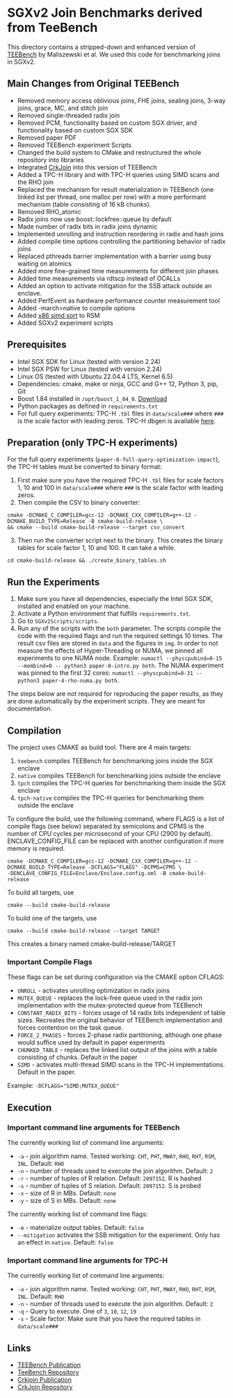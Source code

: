 # SGXv2 Join Benchmarks derived from TeeBench

This directory contains a stripped-down and enhanced version of [TEEBench](https://github.com/agora-ecosystem/tee-bench)
by Maliszewski et al. We used this code for benchmarking joins in SGXv2.

## Main Changes from Original TEEBench

- Removed memory access oblivious joins, FHE joins, sealing joins, 3-way joins, grace, MC, and stitch join
- Removed single-threaded radix join
- Removed PCM, functionality based on custom SGX driver, and functionality based on custom SGX SDK
- Removed paper PDF
- Removed TEEBench experiment Scripts
- Changed the build system to CMake and restructured the whole repository into libraries
- Integrated [CrkJoin](https://github.com/kai-chi/CrkJoin) into this version of TEEBench
- Added a TPC-H library and with TPC-H queries using SIMD scans and the RHO join
- Replaced the mechanism for result materialization in TEEBench (one linked list per thread, one malloc per row) with a 
  more performant mechanism (table consisting of 16 kB chunks).
- Removed RHO_atomic
- Radix joins now use boost::lockfree::queue by default
- Made number of radix bits in radix joins dynamic
- Implemented unrolling and instruction reordering in radix and hash joins
- Added compile time options controlling the partitioning behavior of radix joins
- Replaced pthreads barrier implementation with a barrier using busy waiting on atomics
- Added more fine-grained time measurements for different join phases
- Added time measurements via rdtscp instead of OCALLs
- Added an option to activate mitigation for the SSB attack outside an enclave.
- Added PerfEvent as hardware performance counter measurement tool
- Added -march=native to compile options
- Added [x86 simd sort](https://github.com/intel/x86-simd-sort) to RSM
- Added SGXv2 experiment scripts

## Prerequisites

- Intel SGX SDK for Linux (tested with version 2.24)
- Intel SGX PSW for Linux (tested with version 2.24)
- Linux OS (tested with Ubuntu 22.04.4 LTS, Kernel 6.5)
- Dependencies: cmake, make or ninja, GCC and G++ 12, Python 3, pip, Git
- Boost 1.84 installed in `/opt/boost_1_84_0`. [Download](https://www.boost.org/users/download/)
- Python packages as defined in `requirements.txt`
- For full query experiments: TPC-H `.tbl` files in `data/scale###` where `###` is the scale factor with leading zeros.
  TPC-H dbgen is available [here](https://www.tpc.org/tpc_documents_current_versions/current_specifications5.asp).

## Preparation (only TPC-H experiments)

For the full query experiments (`paper-8-full-query-optimization-impact`), the TPC-H tables must be converted to binary
format:

1. First make sure you have the required TPC-H `.tbl` files for scale factors 1, 10 and 100 in `data/scale###` where
   `###` is the scale factor with leading zeros.
2. Then compile the CSV to binary converter:
```shell
cmake -DCMAKE_C_COMPILER=gcc-12 -DCMAKE_CXX_COMPILER=g++-12 -DCMAKE_BUILD_TYPE=Release -B cmake-build-release \
&& cmake --build cmake-build-release --target csv_convert
```
3. Then run the converter script next to the binary. This creates the binary tables for scale factor 1, 10 and 100. It
   can take a while.
```shell
cd cmake-build-release && ./create_binary_tables.sh
```

## Run the Experiments

1. Make sure you have all dependencies, especially the Intel SGX SDK, installed and enabled on your machine.
2. Activate a Python environment that fulfills `requirements.txt`.
3. Go to `SGXv2Scripts/scripts`.
4. Run any of the scripts with the `both` parameter. The scripts compile the code with the required flags and run the 
   required settings 10 times. The result csv files are stored in `data` and the figures in `img`. In order to not 
   measure the effects of Hyper-Threading or NUMA, we pinned all experiments to one NUMA node. Example: 
   `numactl --physcpubind=0-15 --membind=0 -- python3 paper-0-intro.py both`. The NUMA experiment was pinned to the 
   first 32 cores: `numactl --physcpubind=0-31 -- python3 paper-4-rho-numa.py both`.

The steps below are not required for reproducing the paper results, as they are done automatically by the experiment
scripts. They are meant for documentation.

## Compilation

The project uses CMAKE as build tool. There are 4 main targets:

1. `teebench` compiles TEEBench for benchmarking joins inside the SGX enclave
2. `native` compiles TEEBench for benchmarking joins outside the enclave
3. `tpch` compiles the TPC-H queries for benchmarking them inside the SGX enclave
4. `tpch-native` compiles the TPC-H queries for benchmarking them outside the enclave

To configure the build, use the following command, where FLAGS is a list of compile flags (see below) separated by 
semicolons and CPMS is the number of CPU cycles per microsecond of your CPU (2900 by default). ENCLAVE_CONFIG_FILE can
be replaced with another configuration if more memory is required.

```shell
cmake -DCMAKE_C_COMPILER=gcc-12 -DCMAKE_CXX_COMPILER=g++-12 -DCMAKE_BUILD_TYPE=Release -DCFLAGS="FLAGS" -DCPMS=CPMS \
-DENCLAVE_CONFIG_FILE=Enclave/Enclave.config.xml -B cmake-build-release
```

To build all targets, use
```shell
cmake --build cmake-build-release
```

To build one of the targets, use
```shell
cmake --build cmake-build-release --target TARGET
```
This creates a binary named cmake-build-release/TARGET

### Important Compile Flags

These flags can be set during configuration via the CMAKE option CFLAGS:

* `UNROLL` - activates unrolling optimization in radix joins
* `MUTEX_QUEUE` - replaces the lock-free queue used in the radix join implementation with the mutex-protected queue from
  TEEBench
* `CONSTANT_RADIX_BITS` - forces usage of 14 radix bits independent of table sizes. Recreates the original behavior of
  TEEBench implementation and forces contention on the task queue.
* `FORCE_2_PHASES` - forces 2-phase radix partitioning, although one phase would suffice used by default in paper
  experiments
* `CHUNKED_TABLE` - replaces the linked list output of the joins with a table consisting of chunks. Default in the paper
* `SIMD` - activates multi-thread SIMD scans in the TPC-H implementations. Default in the paper.

Example: `-DCFLAGS="SIMD;MUTEX_QUEUE"`

## Execution

### Important command line arguments for TEEBench

The currently working list of command line arguments:

* `-a` - join algorithm name. Tested working: `CHT`, `PHT`, `MWAY`, `RHO`, `RHT`, `RSM`, `INL`. Default: `RHO`
* `-n` - number of threads used to execute the join algorithm. Default: `2`
* `-r` - number of tuples of R relation. Default: `2097152`. R is hashed
* `-s` - number of tuples of S relation. Default: `2097152`. S is probed
* `-x` - size of R in MBs. Default: `none`
* `-y` - size of S in MBs. Default: `none`

The currently working list of command line flags:

* `-m` - materialize output tables. Default: `false`
* `--mitigation` activates the SSB mitigation for the experiment. Only has an effect in `native`. Default: `false`

### Important command line arguments for TPC-H

The currently working list of command line arguments:

* `-a` - join algorithm name. Tested working: `CHT`, `PHT`, `MWAY`, `RHO`, `RHT`, `RSM`, `INL`. Default: `RHO`
* `-n` - number of threads used to execute the join algorithm. Default: `2`
* `-q` - Query to execute. One of `3`, `10`, `12`, `19`
* `-s` - Scale factor. Make sure that you have the required tables in `data/scale###`

## Links

- [TEEBench Publication](https://dl.acm.org/doi/10.14778/3494124.3494146)
- [TeeBench Repository](https://github.com/agora-ecosystem/tee-bench)
- [Crkjoin Publication](https://dl.acm.org/doi/10.14778/3598581.3598602)
- [CrkJoin Repository](https://github.com/kai-chi/CrkJoin)
